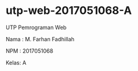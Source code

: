 # utp-web-2017051068-A

UTP Pemrograman Web


Nama : M. Farhan Fadhillah

NPM  : 2017051068

Kelas: A
